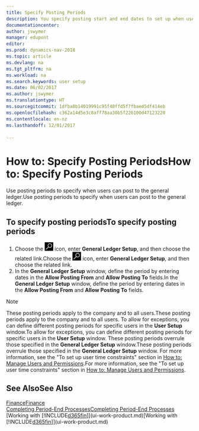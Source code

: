 ```yaml
---
title: Specify Posting Periods
description: You specify posting start and end dates to set up when users can post to the general ledger.
documentationcenter: 
author: jswymer
manager: edupont
editor: 
ms.prod: dynamics-nav-2018
ms.topic: article
ms.devlang: na
ms.tgt_pltfrm: na
ms.workload: na
ms.search.keywords: user setup
ms.date: 06/02/2017
ms.author: jswymer
ms.translationtype: HT
ms.sourcegitcommit: 1dfba8b14019991c95f40ffd5f7fbaed5df414eb
ms.openlocfilehash: c362a14d5e3c8aff78aa30b5f226100d47123220
ms.contentlocale: en-nz
ms.lasthandoff: 12/01/2017

---
```

# <a name="how-to-specify-posting-periods"></a><span data-ttu-id="9f1ea-103">How to: Specify Posting Periods</span><span class="sxs-lookup"><span data-stu-id="9f1ea-103">How to: Specify Posting Periods</span></span>
<span data-ttu-id="9f1ea-104">Use posting periods to specify when users can post to the general ledger.</span><span class="sxs-lookup"><span data-stu-id="9f1ea-104">Use posting periods to specify when users can post to the general ledger.</span></span>  

## <a name="to-specify-posting-periods"></a><span data-ttu-id="9f1ea-105">To specify posting periods</span><span class="sxs-lookup"><span data-stu-id="9f1ea-105">To specify posting periods</span></span>
1. <span data-ttu-id="9f1ea-106">Choose the ![Search for Page or Report](media/ui-search/search_small.png "Search for Page or Report icon") icon, enter **General Ledger Setup**, and then choose the related link.</span><span class="sxs-lookup"><span data-stu-id="9f1ea-106">Choose the ![Search for Page or Report](media/ui-search/search_small.png "Search for Page or Report icon") icon, enter **General Ledger Setup**, and then choose the related link.</span></span>  
2. <span data-ttu-id="9f1ea-107">In the **General Ledger Setup** window, define the period by entering dates in the **Allow Posting From** and **Allow Posting To** fields.</span><span class="sxs-lookup"><span data-stu-id="9f1ea-107">In the **General Ledger Setup** window, define the period by entering dates in the **Allow Posting From** and **Allow Posting To** fields.</span></span>  

> [!NOTE]  
>   <span data-ttu-id="9f1ea-108">These posting periods apply to the company and to all users.</span><span class="sxs-lookup"><span data-stu-id="9f1ea-108">These posting periods apply to the company and to all users.</span></span> <span data-ttu-id="9f1ea-109">To allow for exceptions, you can define different posting periods for specific users in the **User Setup** window.</span><span class="sxs-lookup"><span data-stu-id="9f1ea-109">To allow for exceptions, you can define different posting periods for specific users in the **User Setup** window.</span></span> <span data-ttu-id="9f1ea-110">These posting periods overrule those specified in the **General Ledger Setup** window.</span><span class="sxs-lookup"><span data-stu-id="9f1ea-110">These posting periods overrule those specified in the **General Ledger Setup** window.</span></span> <span data-ttu-id="9f1ea-111">For more information, see the "To set up user time constraints" section in [How to: Manage Users and Permissions](ui-how-users-permissions.md).</span><span class="sxs-lookup"><span data-stu-id="9f1ea-111">For more information, see the "To set up user time constraints" section in [How to: Manage Users and Permissions](ui-how-users-permissions.md).</span></span>

## <a name="see-also"></a><span data-ttu-id="9f1ea-112">See Also</span><span class="sxs-lookup"><span data-stu-id="9f1ea-112">See Also</span></span>
[<span data-ttu-id="9f1ea-113">Finance</span><span class="sxs-lookup"><span data-stu-id="9f1ea-113">Finance</span></span>](finance.md)  
[<span data-ttu-id="9f1ea-114">Completing Period-End Processes</span><span class="sxs-lookup"><span data-stu-id="9f1ea-114">Completing Period-End Processes</span></span>](year-how-complete-period-end-processes.md)  
<span data-ttu-id="9f1ea-115">[Working with [!INCLUDE[d365fin](includes/d365fin_md.md)]](ui-work-product.md)</span><span class="sxs-lookup"><span data-stu-id="9f1ea-115">[Working with [!INCLUDE[d365fin](includes/d365fin_md.md)]](ui-work-product.md)</span></span>

